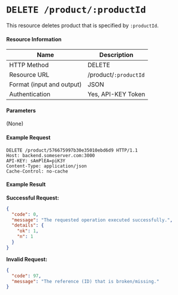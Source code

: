 # `DELETE /product/:productId`
This resource deletes product that is specified by `:productId`.

#### Resource Information
| Name | Description |
| --- | --- |
| HTTP Method | DELETE |
| Resource URL | /product/`:productId` |
| Format (input and output) | JSON |
| Authentication | Yes, API-KEY Token |

#### Parameters
(None)

#### Example Request
```http
DELETE /product/576675997b30e35010ebd6d9 HTTP/1.1
Host: backend.someserver.com:3000
API-KEY: sAmPlEA=piK3Y
Content-Type: application/json
Cache-Control: no-cache
```


#### Example Result
**Successful Request:**
```json
{
  "code": 0,
  "message": "The requested operation executed successfully.",
  "details": {
    "ok": 1,
    "n": 1
  }
}
```

**Invalid Request:**
```json
{
  "code": 97,
  "message": "The reference (ID) that is broken/missing."
}
```
